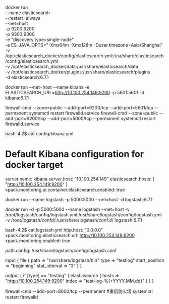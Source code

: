 docker run \
--name elasticsearch \
--restart=always \
--net=host \
-p 9200:9200 \
-p 9300:9300 \
-e "discovery.type=single-node" \
-e ES_JAVA_OPTS="-Xms64m -Xmx128m -Duser.timezone=Asia/Shanghai" \
-v /opt/elasticsearch_docker/config/elasticsearch.yml:/usr/share/elasticsearch/config/elasticsearch.yml \
-v /opt/elasticsearch_docker/data:/usr/share/elasticsearch/data \
-v /opt/elasticsearch_docker/plugins:/usr/share/elasticsearch/plugins \
-d elasticsearch:6.7.1



docker run --net=host --name kibana -e ELASTICSEARCH_URL=http://10.100.254.149:9200 -p 5601:5601 -d kibana:6.7.1

firewall-cmd --zone=public --add-port=9200/tcp --add-port=5601/tcp --permanent
systemctl restart firewalld.service
firewall-cmd --zone=public --add-port=9200/tcp --add-port=5000/tcp --permanent
systemctl restart firewalld.service


bash-4.2$ cat config/kibana.yml
# Default Kibana configuration for docker target
server.name: kibana
server.host: "10.100.254.149"
elasticsearch.hosts: [ "http://10.100.254.149:9200" ]
xpack.monitoring.ui.container.elasticsearch.enabled: true



docker run --name logstash  -p 5000:5000 --net=host  -d logstash:6.7.1

docker run -d -p 5000:5000 --name logstash --net=host  -v /root/logstash/config/logstash.yml:/usr/share/logstash/config/logstash.yml -v /root/logstash/confd/:/usr/share/logstash/conf.d/ logstash:6.7.1


bash-4.2$ cat logstash.yml
http.host: "0.0.0.0"
xpack.monitoring.elasticsearch.url: http://10.100.254.149:9200
xpack.monitoring.enabled: true



path.config: /usr/share/logstash/config/logstash.conf


input {
  file {
    path => "/usr/share/logstash/bin"
    type => "testlog"
    start_position => "beginning"
    stat_interval => "3"
  }
}

output {
   if [type] == "testlog" {
      elasticsearch {
         hosts => "http://10.100.254.149:9200"
         index => "test-log-%{+YYYY.MM.dd}"
      }
   }
}


firewall-cmd --add-port=8000/tcp --permanent
#重启防火墙
systemctl restart firewalld